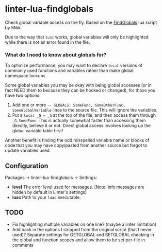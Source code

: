 # linter-lua-findglobals

Check global variable access on the fly. Based on the [FindGlobals](http://www.wowace.com/addons/findglobals/) lua script by Mikk.

Due to the way that `luac` works, global variables will only be highlighted while there is not an error found in the file.

###  What do I need to know about globals for?

To optimize performance, you may want to declare `local` versions of commonly used functions and variables rather than make global namespace lookups.

Some global variables you may be okay with being global accesses (or in fact NEED them to because they can be hooked or changed), for those you have two options:

1.  Add one or more `-- GLOBALS: SomeFunc, SomeOtherFunc, SomeGlobalVariable` lines to the source file. This will ignore the variables.
2.  Put a `local _G = _G` at the top of the file, and then access them through `_G.SomeFunc`. This is actually somewhat faster than accessing them directly, believe it or not. Direct global access involves looking up the global variable table first!

Another benefit is finding the odd misspelled variable name or blocks of code that you may have copy/pasted from another source but forgot to update variables used.

## Configuration

Packages -> linter-lua-findglobals -> Settings:

* **level** The error level used for messages. (Note: info messages are hidden by default in Linter's settings)
* **luac** Path to your `luac` executable.

## TODO

* Fix highlighting multiple variables on one line? (maybe a linter limitation)
* Add back in the options I stripped from the original script (that I never used)? Separate settings for GETGLOBAL and SETGLOBAL checking in the global and function scopes and allow them to be set per-file in comments
